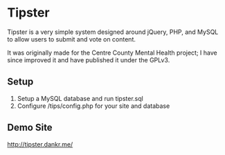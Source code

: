 # Tipster
Tipster is a very simple system designed around jQuery, PHP, and MySQL to allow users to submit and vote on content.

It was originally made for the Centre County Mental Health project; I have since improved it and have published it under the GPLv3.

## Setup

1. Setup a MySQL database and run tipster.sql
2. Configure /tips/config.php for your site and database

## Demo Site
http://tipster.dankr.me/
